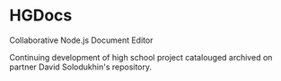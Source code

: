 # HGDocs
Collaborative Node.js Document Editor

Continuing development of high school project catalouged archived on partner David Solodukhin's repository.
